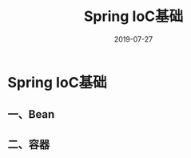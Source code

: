 ﻿---
layout: post
title:  "Spring IoC基础"
date:   2019-07-27
---
# Spring IoC基础
## 一、Bean
## 二、容器








